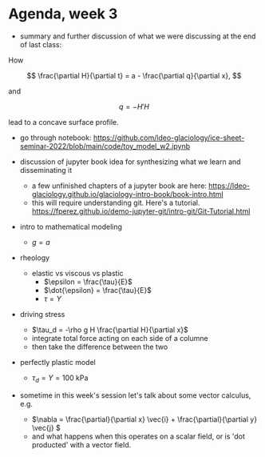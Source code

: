 # Agenda, week 3

- summary and further discussion of what we were discussing at the end of last class:

How

$$
\frac{\partial H}{\partial t} = a - \frac{\partial q}{\partial x},
$$

and 

$$
q = -H' H
$$

lead to a concave surface profile. 

- go through notebook: https://github.com/ldeo-glaciology/ice-sheet-seminar-2022/blob/main/code/toy_model_w2.ipynb

- discussion of jupyter book idea for synthesizing what we learn and disseminating it
  - a few unfinished chapters of a jupyter book are here: https://ldeo-glaciology.github.io/glaciology-intro-book/book-intro.html  
  - this will require understanding git. Here's a tutorial. https://fperez.github.io/demo-jupyter-git/intro-git/Git-Tutorial.html 

- intro to mathematical modeling
    - $g = a$



- rheology
    - elastic vs viscous vs plastic
        - $\epsilon = \frac{\tau}{E}$
        - $\dot{\epsilon} = \frac{\tau}{E}$
        - $\tau = Y$

- driving stress
    - $\tau_d = -\rho g H \frac{\partial H}{\partial x}$ 
    - integrate total force acting on each side of a columne
    - then take the difference between the two  

- perfectly plastic model 
    - $\tau_d = Y = 100$ kPa


- sometime in this week's session let's talk about some vector calculus, e.g.
   - $\nabla = \frac{\partial}{\partial x} \vec{i} + \frac{\partial}{\partial y} \vec{j} $
   - and what happens when this operates on a scalar field, or is 'dot producted' with a vector field. 
   
